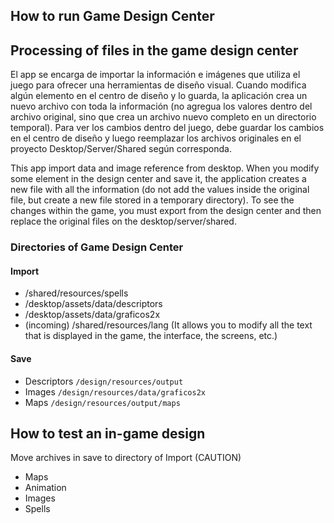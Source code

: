 ## How to run Game Design Center

## Processing of files in the game design center
El app se encarga de importar la información e imágenes que utiliza el juego para ofrecer una herramientas de diseño visual.
Cuando modifica algún elemento en el centro de diseño y lo guarda, la aplicación crea un nuevo archivo con toda la información (no agregua los valores dentro del archivo original, sino que crea un archivo nuevo completo en un directorio temporal).
Para ver los cambios dentro del juego, debe guardar los cambios en el centro de diseño y luego reemplazar los archivos originales en el proyecto Desktop/Server/Shared según corresponda.

This app import data and image reference from desktop. 
When you modify some element in the design center and save it, the application creates a new file with all the information (do not add the values inside the original file, but create a new file stored in a temporary directory).
To see the changes within the game, you must export from the design center and then replace the original files on the desktop/server/shared.

### Directories of Game Design Center
#### Import
* /shared/resources/spells
* /desktop/assets/data/descriptors
* /desktop/assets/data/graficos2x
* (incoming) /shared/resources/lang (It allows you to modify all the text that is displayed in the game, the interface, the screens, etc.)

#### Save
* Descriptors ```/design/resources/output```
* Images ```/design/resources/data/graficos2x```
* Maps ```/design/resources/output/maps```
## How to test an in-game design
Move archives in save to directory of Import (CAUTION)

* Maps
* Animation
* Images
* Spells